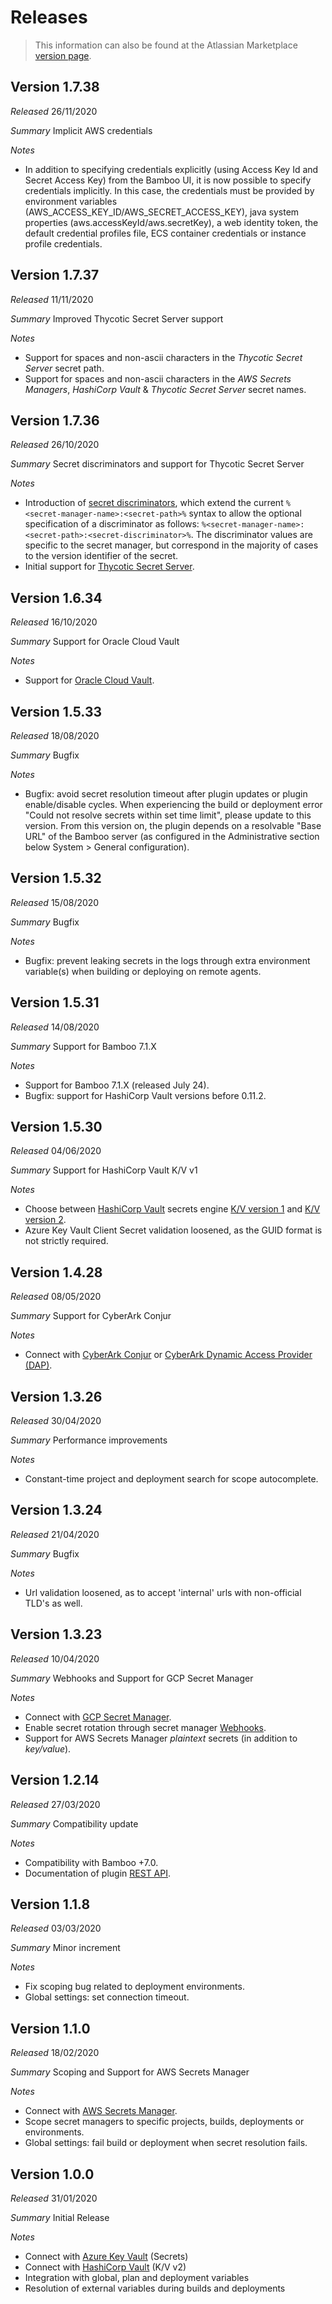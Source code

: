 # Releases

> This information can also be found at the Atlassian Marketplace [version page](https://marketplace.atlassian.com/apps/1221965/secret-managers-for-bamboo/version-history).

## Version 1.7.38

*Released* 26/11/2020

*Summary* Implicit AWS credentials

*Notes*

- In addition to specifying credentials explicitly (using Access Key Id and Secret Access Key) from the Bamboo UI, it is now possible to specify credentials implicitly.
In this case, the credentials must be provided by environment variables (AWS_ACCESS_KEY_ID/AWS_SECRET_ACCESS_KEY), java system properties (aws.accessKeyId/aws.secretKey),
a web identity token, the default credential profiles file, ECS container credentials or instance profile credentials.

## Version 1.7.37

*Released* 11/11/2020

*Summary* Improved Thycotic Secret Server support

*Notes*

- Support for spaces and non-ascii characters in the *Thycotic Secret Server* secret path.
- Support for spaces and non-ascii characters in the *AWS Secrets Managers*, *HashiCorp Vault* & *Thycotic Secret Server* secret names.

## Version 1.7.36

*Released* 26/10/2020

*Summary* Secret discriminators and support for Thycotic Secret Server

*Notes*

- Introduction of [secret discriminators](/topics/syntax.md?part-3-secret-discriminator), which extend the current ```%<secret-manager-name>:<secret-path>%``` syntax to allow the
optional specification of a discriminator as follows: ```%<secret-manager-name>:<secret-path>:<secret-discriminator>%```. The discriminator
values are specific to the secret manager, but correspond in the majority of cases to the version identifier of the secret.
- Initial support for [Thycotic Secret Server](https://thycotic.com/products/secret-server).

## Version 1.6.34

*Released* 16/10/2020

*Summary* Support for Oracle Cloud Vault

*Notes*

- Support for [Oracle Cloud Vault](https://www.oracle.com/security/cloud-security/key-management).

## Version 1.5.33

*Released* 18/08/2020

*Summary* Bugfix

*Notes*

- Bugfix: avoid secret resolution timeout after plugin updates or plugin enable/disable cycles. When experiencing the build or
 deployment error "Could not resolve secrets within set time limit", please update to this version. From this version on, the plugin
 depends on a resolvable "Base URL" of the Bamboo server (as configured in the Administrative section below System > General configuration).

## Version 1.5.32

*Released* 15/08/2020

*Summary* Bugfix

*Notes*

- Bugfix: prevent leaking secrets in the logs through extra environment variable(s) when building or deploying on remote agents.

## Version 1.5.31

*Released* 14/08/2020

*Summary* Support for Bamboo 7.1.X

*Notes*

- Support for Bamboo 7.1.X (released July 24).
- Bugfix: support for HashiCorp Vault versions before 0.11.2.

## Version 1.5.30

*Released* 04/06/2020

*Summary* Support for HashiCorp Vault K/V v1

*Notes*

- Choose between [HashiCorp Vault](https://www.vaultproject.io/) secrets engine
[K/V version 1](https://www.vaultproject.io/docs/secrets/kv/kv-v1) and [K/V version 2](https://www.vaultproject.io/docs/secrets/kv/kv-v2).
- Azure Key Vault Client Secret validation loosened, as the GUID format is not strictly required.

## Version 1.4.28

*Released* 08/05/2020

*Summary* Support for CyberArk Conjur

*Notes*

- Connect with [CyberArk Conjur](https://www.conjur.org) or
[CyberArk Dynamic Access Provider (DAP)](https://docs.cyberark.com/Product-Doc/OnlineHelp/AAM-DAP/Latest/en).

## Version 1.3.26

*Released* 30/04/2020

*Summary* Performance improvements

*Notes*

- Constant-time project and deployment search for scope autocomplete.

## Version 1.3.24

*Released* 21/04/2020

*Summary* Bugfix

*Notes*

- Url validation loosened, as to accept 'internal' urls with non-official TLD's as well.

## Version 1.3.23

*Released* 10/04/2020

*Summary* Webhooks and Support for GCP Secret Manager

*Notes*

- Connect with [GCP Secret Manager](https://cloud.google.com/secret-manager).
- Enable secret rotation through secret manager [Webhooks](https://windtunnel.io/products/smb/#/topics/webhooks).
- Support for AWS Secrets Manager *plaintext* secrets (in addition to *key/value*).

## Version 1.2.14

*Released* 27/03/2020

*Summary* Compatibility update

*Notes*

- Compatibility with Bamboo +7.0.
- Documentation of plugin [REST API](https://windtunnel.io/products/smb/#/topics/rest-api).

## Version 1.1.8

*Released* 03/03/2020

*Summary* Minor increment

*Notes*

- Fix scoping bug related to deployment environments.
- Global settings: set connection timeout.

## Version 1.1.0

*Released* 18/02/2020

*Summary* Scoping and Support for AWS Secrets Manager

*Notes*

- Connect with [AWS Secrets Manager](https://aws.amazon.com/secrets-manager/).
- Scope secret managers to specific projects, builds, deployments or environments.
- Global settings: fail build or deployment when secret resolution fails.

## Version 1.0.0

*Released* 31/01/2020

*Summary* Initial Release

*Notes*

- Connect with [Azure Key Vault](https://azure.microsoft.com/en-us/services/key-vault/) (Secrets)
- Connect with [HashiCorp Vault](https://www.vaultproject.io/) (K/V v2)
- Integration with global, plan and deployment variables
- Resolution of external variables during builds and deployments

